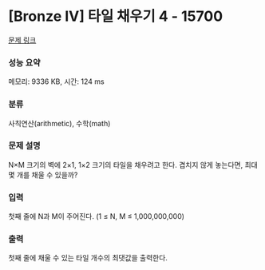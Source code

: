 # [Bronze IV] 타일 채우기 4 - 15700 

[문제 링크](https://www.acmicpc.net/problem/15700) 

### 성능 요약

메모리: 9336 KB, 시간: 124 ms

### 분류

사칙연산(arithmetic), 수학(math)

### 문제 설명

<p>N×M 크기의 벽에 2×1, 1×2 크기의 타일을 채우려고 한다. 겹치지 않게 놓는다면, 최대 몇 개를 채울 수 있을까?</p>

### 입력 

 <p>첫째 줄에 N과 M이 주어진다. (1 ≤ N, M ≤ 1,000,000,000)</p>

### 출력 

 <p>첫째 줄에 채울 수 있는 타일 개수의 최댓값을 출력한다.</p>


